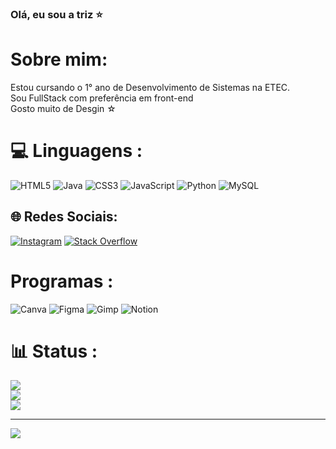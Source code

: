 ### Olá, eu sou a triz ⭐
# Sobre mim:
Estou cursando o 1° ano de Desenvolvimento de Sistemas na ETEC.<br>Sou FullStack com preferência em front-end<br>Gosto muito de Desgin  ☆

# 💻 Linguagens :
![HTML5](https://img.shields.io/badge/html5-%23E34F26.svg?style=for-the-badge&logo=html5&logoColor=white) ![Java](https://img.shields.io/badge/java-%23ED8B00.svg?style=for-the-badge&logo=openjdk&logoColor=white) ![CSS3](https://img.shields.io/badge/css3-%231572B6.svg?style=for-the-badge&logo=css3&logoColor=white) ![JavaScript](https://img.shields.io/badge/javascript-%23323330.svg?style=for-the-badge&logo=javascript&logoColor=%23F7DF1E) ![Python](https://img.shields.io/badge/python-3670A0?style=for-the-badge&logo=python&logoColor=ffdd54) ![MySQL](https://img.shields.io/badge/mysql-%2300000f.svg?style=for-the-badge&logo=mysql&logoColor=white)
## 🌐 Redes Sociais:
[![Instagram](https://img.shields.io/badge/Instagram-%23E4405F.svg?logo=Instagram&logoColor=white)](https://instagram.com/triz_S2_) [![Stack Overflow](https://img.shields.io/badge/-Stackoverflow-FE7A16?logo=stack-overflow&logoColor=white)](https://stackoverflow.com/users/trizz) 


# Programas :
 ![Canva](https://img.shields.io/badge/Canva-%2300C4CC.svg?style=for-the-badge&logo=Canva&logoColor=white) ![Figma](https://img.shields.io/badge/figma-%23F24E1E.svg?style=for-the-badge&logo=figma&logoColor=white) ![Gimp](https://img.shields.io/badge/Gimp-657D8B?style=for-the-badge&logo=gimp&logoColor=FFFFFF) ![Notion](https://img.shields.io/badge/Notion-%23000000.svg?style=for-the-badge&logo=notion&logoColor=white)


# 📊 Status :
![](https://github-readme-stats.vercel.app/api?username=beaxx&theme=dark&hide_border=false&include_all_commits=false&count_private=false)<br/>
![](https://github-readme-streak-stats.herokuapp.com/?user=beaxx&theme=dark&hide_border=false)<br/>
![](https://github-readme-stats.vercel.app/api/top-langs/?username=beaxx&theme=dark&hide_border=false&include_all_commits=false&count_private=false&layout=compact)

 
---
[![](https://visitcount.itsvg.in/api?id=beaxx&icon=0&color=0)](https://visitcount.itsvg.in)

<!-- Proudly created with GPRM ( https://gprm.itsvg.in ) -->

